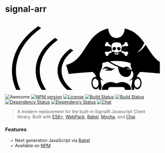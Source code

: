 # signal-arr

<svg width="728" xmlns="http://www.w3.org/2000/svg" height="330">
 <g id="svg_27" transform="matrix(.77602 0 0 .77602 -9362 -6389.9)">
  <g id="svg_14">
   <path id="svg_23" d="m12513 8369.4c-2.7207-0.93555-3.9551-2.9082-4.0273-6.5166l-10.569 5.1543c-5.2227 2.2891-7.5508-2.7246-11.471-0.79883-3.3779 1.6611-6.1543 6.876-3.1436 9.1309 0.80371 0.59277 1.7432 0.69531 2.3535 1.75l0.10644 0.23144c0.44824 1.123-0.041992 1.9258-0.05957 2.916-0.089844 3.7715 5.7314 4.7871 9.1348 3.1436 3.9199-1.9004 1.3916-6.8242 6.4395-9.5361l11.236-5.4746zm52.112-25.418c5.2236-2.2891 7.5596 2.7246 11.471 0.79785 3.3779-1.665 6.1543-6.8789 3.1348-9.1299-0.79394-0.59375-1.7256-0.7002-2.3271-1.751l-0.11523-0.23438c-0.45312-1.123 0.03418-1.9268 0.063477-2.917 0.089844-3.7715-5.7432-4.7871-9.1387-3.1475-3.9199 1.9004-1.4004 6.8242-6.4395 9.5312l-6.5469 3.1904c0.3418 1.2383 0.62305 2.5791 0.89258 4.0312 0.27344 1.5332 0.40527 2.7715 0.42285 3.8096l8.583-4.1807zm-27.117 34.766c0-3.4414-1.1445-6.2305-2.5449-6.2305-1.4102 0-2.5459 3.1094-2.5459 6.5508 0 0.3252 0.22266 0.73438 1.6064 0.73438 3.4375 0 3.4844-0.8623 3.4844-1.0547zm-15.562-2.9248c0 0.14062 0.041992 0.72168 1.8193 1.4307 0.90918 0.35449 0.84961-0.25195 0.84961-0.49609 0-2.5791-0.3584-4.6758-1.0938-4.9365-0.73828-0.25586-1.5752 1.4219-1.5752 4.002zm3.6123 2.9248c0 0.18848 0.051758 1.0547 3.4766 1.0547 1.3838 0 1.6104-0.40918 1.6104-0.73438 0-3.4414-1.1367-6.5508-2.5459-6.5508-1.4004 0-2.541 2.7891-2.541 6.2305zm15.562-2.9248c0-2.5801-0.8418-4.2627-1.585-4.002-0.73438 0.26074-1.0928 2.3535-1.0928 4.9365 0 0.24414-0.051758 0.85059 0.84082 0.49609 1.7939-0.70898 1.8369-1.29 1.8369-1.4307zm-9.665-3.0361c0.71777-1.5293 1.79-2.7041 3.4512-2.7041 0.96875 0 1.7334 0.41894 2.3184 0.99121 0.92676-1.7598 2.6094-2.2334 3.9209-1.2383 0.088867-0.6748-0.05957-1.4346-0.1416-2.251 8.6143 0.35059 12.688 1.5762 10.45-10.625 0.051758-2.6689 3.1436-4.9619 1.8369-12.184-2.46-13.598-7.3242-16.134-21.836-16.134-14.48 0-19.341 2.5361-21.801 16.134-1.3105 7.2168 1.7686 9.5146 1.8369 12.184-2.2422 12.196 1.8359 10.976 10.441 10.625-0.089844 0.81641-0.23535 1.5762-0.14941 2.251 1.3193-0.99512 3.002-0.52148 3.9365 1.2383 0.56836-0.57227 1.333-0.99121 2.3105-0.99121 1.6484 0 2.7334 1.1748 3.4248 2.7041zm22.984-9.7158c-0.12402 3.4082-1.3496 5.4658-4.2285 6.4141l11.053 5.3896c5.0303 2.7119 2.5195 7.6357 6.4395 9.5361 3.3955 1.6436 9.2246 0.62305 9.1396-3.1436-0.030273-0.99023-0.51758-1.793-0.064453-2.916l0.11523-0.23144c0.60254-1.0547 1.5244-1.1572 2.3271-1.75 3.0195-2.2549 0.24414-7.4697-3.1338-9.1309-3.9209-1.9307-6.248 3.0879-11.471 0.79883l-10.177-4.9668zm-56.533-19.089l8.9854 4.377c0-1.0674 0.12402-2.3662 0.41797-4.001 0.25195-1.3887 0.53418-2.6699 0.85059-3.8564l-6.8887-3.3652c-5.0479-2.7119-2.5195-7.6357-6.4395-9.5322-3.4043-1.6396-9.2246-0.62305-9.1348 3.1475 0.016602 0.98633 0.50781 1.7891 0.05957 2.917l-0.11523 0.23438c-0.61035 1.0508-1.542 1.1572-2.3359 1.751-3.0195 2.251-0.24414 7.4648 3.1426 9.1309 3.9121 1.9219 6.2314-3.0918 11.458-0.80273zm92.772 72.026c-14.43-5.7822-35.791-9.4424-59.616-9.4424-9.8604 0-19.294 0.62793-27.976 1.7637 13.084 8.6523 31.315 17.876 56.597 26.212 1.9131-0.70801 3.2969-1.2598 9.9932-3.5693 10.492-3.6133 18.315 7.7168 21.036 12.376 1.8018 0.43945 3.6299 0.87109 5.4961 1.2939-5.5518-13.346-6.4316-21.523-5.5303-28.634zm-95.091-6.5381c-9.2422 1.6182-17.433 3.8477-24.138 6.5293 1.0342 8.0156-0.21777 17.381-7.874 33.997-12.854 27.951 16.564 39.93 14.131 39.318-5.0645-1.251-9.793-3.1768-13.811-5.4697 0 0 1.0244 14.046 5.4062 30.252-2.6348 6.2822-3.293 13.328-3.293 20.811 0 2.502 0.068359 5.0303 0.12402 7.5459l-9.1982-9.9805-0.098633-15.925c-3.4287 6.2861-8.8398 9.916-14.737 8.9941-9.5488-1.4863-16.767-14.298-16.113-28.63 0.64062-14.323 8.9082-24.73 18.449-23.253 0.33301 0.064453 0.66602 0.11523 0.99023 0.20508-0.77734-4.1035-2.5107-8.9082-7.5586-14.109-2.6006-2.6777-4.5947-5.0908-6.0723-7.2686-53.391 3.2627-101.17 8.4473-101.17 8.4473l-10.941-38.067c83.476-18.88 79.111-130.38 176.53-152.76 2.7119 27.732 17.274 39.592 34.865 39.689 17.59-0.09375 32.152-11.957 34.873-39.689 40.143 9.2236 63.015 33.592 81.865 60.367-7.209 17.796-18.534 32.148-32.264 40.754 16.416-5.7744 29.825-17.924 37.272-33.468 24.351 36.222 43.684 74.708 89.651 85.103l-10.941 38.067s-47.778-5.1846-101.17-8.4521c-1.4863 2.1787-3.4678 4.5908-6.0732 7.2686-5.0518 5.1973-6.79 10.002-7.5625 14.11 0.32422-0.089844 0.64453-0.1416 0.97754-0.20508 9.5488-1.4775 17.809 8.9297 18.457 23.253 0.64062 14.331-6.5811 27.143-16.121 28.629-5.8887 0.92285-11.304-2.7197-14.725-8.9932l-0.09375 15.925-9.083 9.8604c0.050781-2.4941 0.10254-4.9619 0.10254-7.4219 0.007813-7.5508-0.64941-14.656-3.3525-20.978 4.3428-16.125 5.3467-30.077 5.3467-30.077-4.0059 2.2852-8.7334 4.2158-13.79 5.4668-2.4336 0.60644 26.768-11.296 14.264-39.016-2.1865-0.49121-4.3857-0.99902-6.6318-1.5332 0.31152 2.6777 0.27734 6.248-0.31641 9.0107-3.0615 14.089-16.607 19.854-30.568 13.807-7.4648-3.2373-17.3-7.166-22.245-30.884-0.49902-2.3877-1.3574-6.2393-1.4258-9.0156-15.173-6.1191-29.654-13.465-41.94-22.219zm94.126 33.63c-1.4355-1.2979-3.6045-2.8701-6.3457-3.7539-4.4287-1.4434-7.2812-1.4609-10.438-0.71777 5.3125 1.5381 10.902 3.0283 16.783 4.4717zm-158.99 54.556c-0.46582 10.395 4.7617 19.688 11.685 20.759 6.9219 1.0801 12.909-6.4824 13.388-16.868 0.24316-5.5088-1.1104-10.724-3.4844-14.559-3.9297-0.80664-5.2061-2.7285-5.8037-5.4619-0.77734-0.3584-1.5762-0.60156-2.4004-0.72559-6.918-1.0762-12.918 6.4609-13.384 16.855zm200.69 0c-0.45312-10.395-6.457-17.932-13.389-16.855-0.81543 0.12402-1.6182 0.36719-2.3867 0.7168-0.60254 2.751-1.8838 4.6641-5.8125 5.4707-2.3613 3.835-3.7363 9.0498-3.4844 14.559 0.46582 10.398 6.4697 17.949 13.393 16.868 6.9131-1.0713 12.153-10.368 11.68-20.759zm-116.8-142.99c0.077148-3.9375 2.6523-5.8213 6.248-6.333 4.3477-0.62402 7.9561 0.3418 8.2168 4.1504 0.29883 4.3857-3.9121 9.541-8.3066 9.541s-6.2646-2.9639-6.1582-7.3584zm33.516 0c0.097656 4.3945-1.7686 7.3584-6.1504 7.3584-4.4023 0-8.6133-5.1553-8.3057-9.541 0.25586-3.8086 3.8604-4.7744 8.2207-4.1504 3.5869 0.51172 6.1494 2.3916 6.2354 6.333zm-24.462 81.917s-4.0527 8.2588-14.674 7.5078c2.1016 1.2939 3.0537 2.7539 3.502 3.2539l-30.167-0.58496s1.6875-2.9688 11.728-4.6211c1.8184-0.26465 3.4629-0.37988 4.9365-0.39746-9.2676-2.8906-12.043-5.043-20.217-2.3994-5.2607 1.6904-8.374 5.8975-8.374 5.8975s8.9502-18.786 22.044-14.272c11.727 4.04 7.166 2.7119 17.723 6.21 8.0586 2.6514 13.499-0.59375 13.499-0.59375zm-28.476 120.95c2.7031 1.6865 5.6201 2.9639 8.793 3.7705 22.472 5.6797 24.329-9.7324 19.294-20.37-4.0273-8.4561-13.354-12.175-13.354-12.175s5.6113 1.6436 10.868 1.6436h10.283 10.279c5.248 0 10.877-1.6436 10.877-1.6436s-9.3438 3.7109-13.362 12.175c-5.0439 10.629-3.1689 26.05 19.303 20.37 3.2031-0.80664 6.1533-2.1182 8.8828-3.8262 1.165 4.0781 2.626 8.0244 4.3945 11.637l-16.732 18.172-23.642 25.486v-0.26465l-23.637-25.218-16.664-18.073c1.7764-3.6377 3.2373-7.5967 4.416-11.684zm52.501-61.846c7.9395-1.251 18.466-0.77734 30.68 6.3164 17.347 11.061 14.447 28.706 14.447 45.613 0 16.992 1.7422 32.28 15.98 42.713-12.795-3.083-25.581-7.2168-32.712-19.409-6.5986-11.274-9.5449-27.532-9.5449-40.275 0-11.218-2.7158-14.664-13.47-14.664h-43.888c-10.766 0-13.469 3.4463-13.469 14.664 0 12.735-2.9512 29.001-9.5488 40.275-7.1318 12.188-19.909 16.326-32.704 19.409 14.221-10.433 15.972-25.717 15.972-42.713 0-16.907-2.8955-34.553 14.447-45.613 12.218-7.0889 22.736-7.5635 30.68-6.3164 4.0693 0.64062 13.938 4.4971 16.573 4.5527 2.6182-0.055664 12.479-3.9121 16.558-4.5527h-0.000977z"/>
   <g id="svg_19" transform="matrix(0 -4.2705 4.2705 0 -34.452 85.133)">
    <path id="svg_22" d="m-1977.6 2900.1l-1.9491-2.7874c11.874-16.981 31.196-16.979 43.067 0l-1.9491 2.7874c-10.798-15.443-28.369-15.441-39.169 0z"/>
    <path id="svg_21" d="m-1927.8 2884.9c-16.656-23.819-43.761-23.819-60.418 0l-1.9492-2.7874c17.731-25.357 46.585-25.357 64.316 0l-1.9492 2.7874z"/>
    <path id="svg_20" d="m-1916.3 2868.4c-11.156-15.954-25.985-24.74-41.758-24.74-15.772 0-30.603 8.7859-41.758 24.74l-1.9492-2.7874c11.676-16.697 27.198-25.895 43.707-25.895s32.031 9.196 43.707 25.895l-1.9491 2.7874z"/>
   </g>
   <g id="svg_15" transform="matrix(0 4.2705 -4.2705 0 942.87 -911.66)">
    <path id="svg_18" d="m2171.9-2756.9l-1.9492-2.7874c11.874-16.981 31.196-16.979 43.067 0l-1.949 2.7874c-10.797-15.443-28.369-15.441-39.169 0z"/>
    <path id="svg_17" d="m2221.7-2772.1c-16.656-23.819-43.761-23.819-60.418 0l-1.949-2.7874c17.731-25.356 46.585-25.356 64.316 0l-1.9487 2.7874z"/>
    <path id="svg_16" d="m2233.2-2788.6c-11.156-15.954-25.985-24.74-41.758-24.74-15.772 0-30.603 8.7859-41.758 24.74l-1.949-2.7874c11.676-16.697 27.198-25.895 43.707-25.895s32.032 9.196 43.707 25.895l-1.9495 2.7874z"/>
   </g>
  </g>
 </g>
</svg>

![Awesome](https://img.shields.io/badge/Awesome-Yes-brightgreen.svg)
[![NPM version](http://img.shields.io/npm/v/signal-arr.svg?style=flat-square)](http://npmjs.org/signal-arr)
[![License](http://img.shields.io/github/license/RoviSys/signal-arr.svg?style=flat-square)](https://github.com/RoviSys/signal-arr/blob/master/LICENSE.txt)
[![Build Status](http://img.shields.io/travis/RoviSys/signal-arr/master.svg?style=flat-square)](https://travis-ci.org/RoviSys/signal-arr)
[![Build Status](http://img.shields.io/coveralls/RoviSys/signal-arr/master.svg?style=flat-square)](https://coveralls.io/github/RoviSys/signal-arr)
[![Dependency Status](http://img.shields.io/david/RoviSys/signal-arr.svg?style=flat-square)](https://david-dm.org/RoviSys/signal-arr#info=dependencies)
[![Dependency Status](http://img.shields.io/david/dev/RoviSys/signal-arr.svg?style=flat-square)](https://david-dm.org/RoviSys/signal-arr#info=devDependencies)
[![Chat](http://img.shields.io/badge/chat_room-%23signal--arr-blue.svg?style=flat-square)](https://gitter.im/RoviSys/signal-arr)

> A modern replacement for the built-in SignalR Javascript Client library. Built with  [ES6+](http://babeljs.io/docs/learn-es2015/),
> [WebPack](http://webpack.github.io), [Babel](http://babeljs.io/), [Mocha](http://mochajs.org/), and [Chai](http://chaijs.com/)

### Features

&nbsp; &nbsp; ✓ Next generation JavaScript via [Babel](http://babeljs.io/)<br>
&nbsp; &nbsp; ✓ Available on [NPM](https://www.npmjs.com/)<br>

